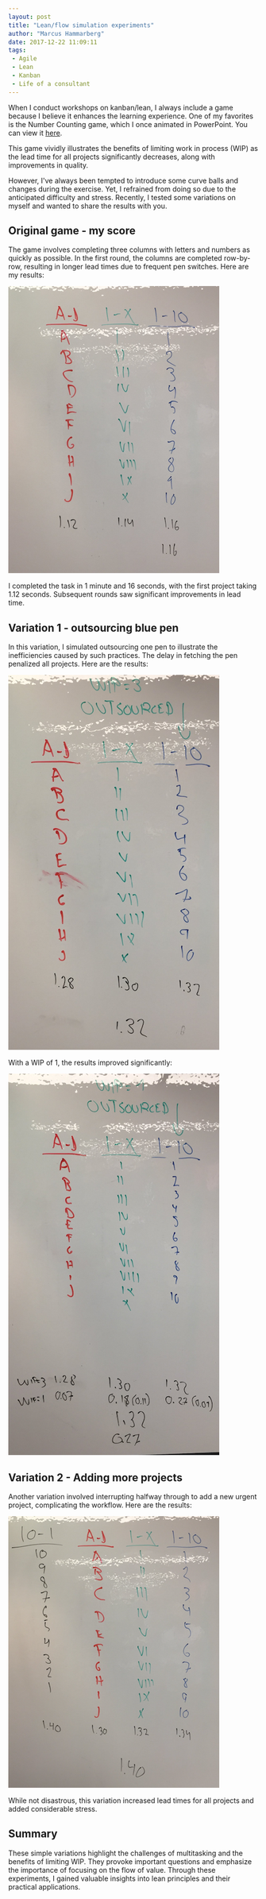 ```yaml
---
layout: post
title: "Lean/flow simulation experiments"
author: "Marcus Hammarberg"
date: 2017-12-22 11:09:11
tags:
 - Agile
 - Lean
 - Kanban
 - Life of a consultant
---
```


When I conduct workshops on kanban/lean, I always include a game because I believe it enhances the learning experience. One of my favorites is the Number Counting game, which I once animated in PowerPoint. You can view it [here](https://www.slideshare.net/marcusoftnet/numbers-simulation-a-demonstration-of-lean-in-action).

This game vividly illustrates the benefits of limiting work in process (WIP) as the lead time for all projects significantly decreases, along with improvements in quality.

However, I've always been tempted to introduce some curve balls and changes during the exercise. Yet, I refrained from doing so due to the anticipated difficulty and stress. Recently, I tested some variations on myself and wanted to share the results with you.

## Original game - my score

The game involves completing three columns with letters and numbers as quickly as possible. In the first round, the columns are completed row-by-row, resulting in longer lead times due to frequent pen switches. Here are my results:

![Original game result](/img/orignalrun.png)

I completed the task in 1 minute and 16 seconds, with the first project taking 1.12 seconds. Subsequent rounds saw significant improvements in lead time.

## Variation 1 - outsourcing blue pen

In this variation, I simulated outsourcing one pen to illustrate the inefficiencies caused by such practices. The delay in fetching the pen penalized all projects. Here are the results:

![Blue pen outsourced](/img/WIP3OutsourcedBlue.png)

With a WIP of 1, the results improved significantly:

![Blue pen outsourced, WIP 1](/img/WIP1OutsourcedBlue.png)

## Variation 2 - Adding more projects

Another variation involved interrupting halfway through to add a new urgent project, complicating the workflow. Here are the results:

![Adding a new project halfway through](/img/AddedProjectAfterHalfTime.png)

While not disastrous, this variation increased lead times for all projects and added considerable stress.

## Summary

These simple variations highlight the challenges of multitasking and the benefits of limiting WIP. They provoke important questions and emphasize the importance of focusing on the flow of value. Through these experiments, I gained valuable insights into lean principles and their practical applications.
